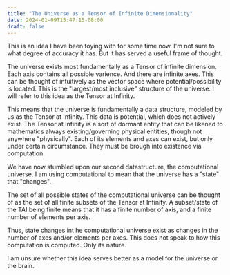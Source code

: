 ```yaml
---
title: "The Universe as a Tensor of Infinite Dimensionality"
date: 2024-01-09T15:47:15-08:00
draft: false
---
```



This is an idea I have been toying with for some time now. I'm not sure to what degree of accuracy it has. But it has served a useful frame of thought. 


The universe exists most fundamentally as a Tensor of infinite dimension. Each axis contains all possible varience. And there are infinite axes. This can be thought of intuitively as the vector space where potential/possibility is located. This is the "largest/most inclusive" structure of the universe. I will refer to this idea as the Tensor at Infinity. 

This means that the universe is fundamentally a data structure, modeled by us as the Tensor at Infinity. This data is potential, which does not actively exist. The Tensor at Infinity is a sort of dormant entity that can be likened to mathematics always existing/governing physical entities, though not anywhere "physically". Each of its elements and axes can exist, but only under certain circumstance. They must be brough into existence via computation.

We have now stumbled upon our second datastructure, the computational universe. I am using computational to mean that the universe has a "state" that "changes". 

The set of all possible states of the computational universe can be thought of as the set of all finite subsets of the Tensor at Infinity. A subset/state of the TAI being finite means that it has a finite number of axis, and a finite number of elements per axis.

Thus, state changes int he computational universe exist as changes in the number of axes and/or elements per axes. This does not speak to how this computation is computed. Only its nature. 

I am unsure whether this idea serves better as a model for the universe or the brain.